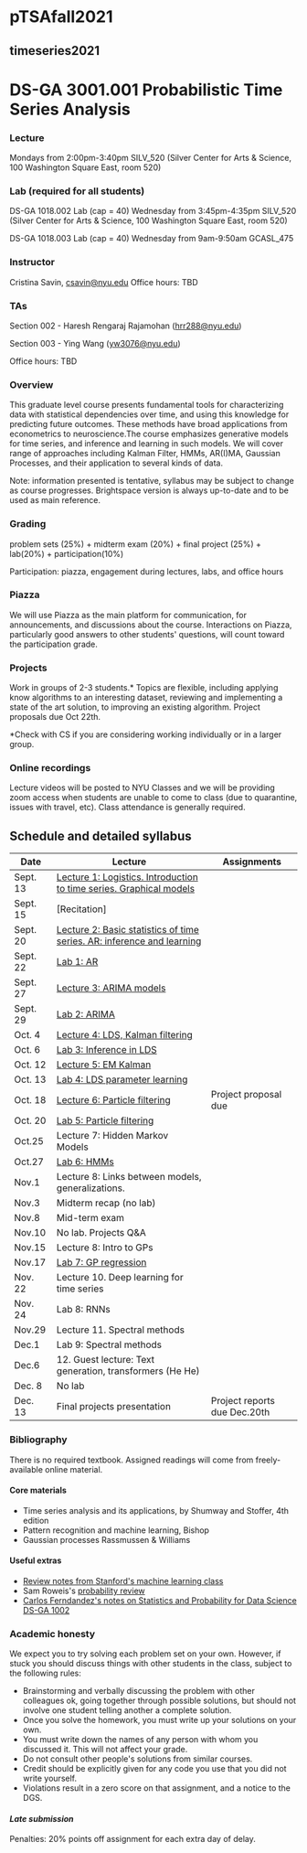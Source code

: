 
# pTSAfall2021
##  timeseries2021
#  DS-GA 3001.001 Probabilistic Time Series Analysis

### Lecture 
Mondays from 2:00pm-3:40pm
SILV_520 (Silver Center for Arts & Science, 100 Washington Square East, room 520)

### Lab (required for all students)
DS-GA 1018.002 Lab (cap = 40) 
Wednesday from 3:45pm-4:35pm
SILV_520 (Silver Center for Arts & Science, 100 Washington Square East, room 520)

DS-GA 1018.003 Lab (cap = 40) 
Wednesday from 9am-9:50am
GCASL_475

###  Instructor 
Cristina Savin, csavin@nyu.edu 
Office hours:  TBD 

### TAs
Section 002 - Haresh Rengaraj Rajamohan (hrr288@nyu.edu)

Section 003 - Ying Wang (yw3076@nyu.edu)

Office hours: TBD 

### Overview
This graduate level course presents fundamental tools for characterizing data with statistical dependencies over time, and using this knowledge for predicting future outcomes. These methods have broad applications from econometrics to neuroscience.The course emphasizes generative models for time series, and inference and learning in such models. We will cover range of approaches including Kalman Filter, HMMs, AR(I)MA, Gaussian Processes,  and their application to several kinds of data.

Note: information presented is tentative, syllabus may be subject to change as course progresses. Brightspace version is always up-to-date and to be used as main reference.

### Grading
problem sets (25%) + midterm exam (20%) + final project (25%) + lab(20%) + participation(10%)

Participation: piazza, engagement during lectures, labs, and office hours

### Piazza 
We will use Piazza as the main platform for communication, for announcements, and discussions about the course. Interactions on Piazza, particularly good answers to other students' questions, will count toward the participation grade.

### Projects
Work in groups of 2-3 students.* Topics are flexible, including applying know algorithms to an interesting dataset, reviewing and implementing a state of the art solution, to improving an existing algorithm. Project proposals due Oct 22th. 

*Check with CS if you are considering working individually or in a larger group.

### Online recordings 
Lecture videos will be posted to NYU Classes and we will be providing zoom access when students are unable to come to class (due to quarantine, issues with travel, etc). Class attendance is generally required.

## Schedule and detailed syllabus

| Date | Lecture  | Assignments |
|------------|----------------------|----------------|
|Sept. 13| [Lecture 1: Logistics. Introduction to time series. Graphical models](./slides/lecture1.pdf)| | 
|Sept. 15| [Recitation] | | 
|Sept. 20| [Lecture 2: Basic statistics of time series. AR: inference and learning](./slides/lecture2.pdf) | |  
|Sept. 22| [Lab 1: AR](./labs/lab1) | | |
|Sept. 27| [Lecture 3: ARIMA models](./slides/lecture3.pdf) | |  
|Sept. 29| [Lab 2: ARIMA](./labs/lab2) | | |
|Oct. 4| [Lecture 4: LDS, Kalman filtering](./slides/lecture4.pdf) |  |
|Oct. 6| [Lab 3: Inference in LDS](./labs/lab3) | | 
|Oct. 12|  [Lecture 5: EM Kalman](./slides/lecture5.pdf) | | 
|Oct. 13| [Lab 4: LDS parameter learning](./labs/lab4) | | |
|Oct. 18| [Lecture 6: Particle filtering](./slides/lecture6.pdf) | Project proposal due | |
|Oct. 20| [Lab 5: Particle filtering](./labs/lab5) | | 
|Oct.25| Lecture 7: Hidden Markov Models | | 
|Oct.27| [Lab 6: HMMs](./labs/lab6) | | 
|Nov.1|  Lecture 8: Links between models, generalizations. | | 
|Nov.3| Midterm recap (no lab) | | 
|Nov.8| Mid-term exam | | 
|Nov.10| No lab. Projects Q&A | | 
|Nov.15|  Lecture 8: Intro to GPs | | 
|Nov.17|  [Lab 7: GP regression](./labs/lab7) | | 
|Nov. 22| Lecture 10. Deep learning for time series | | 
|Nov. 24| Lab 8: RNNs  | | 
|Nov.29|  Lecture 11. Spectral methods| | 
|Dec.1|   Lab 9: Spectral methods | | 
|Dec.6 |  12. Guest lecture: Text generation, transformers (He He)| | 
|Dec. 8| No lab | | 
|Dec. 13| Final projects presentation |  Project reports due Dec.20th |

### Bibliography
There is no required textbook. Assigned readings will come from freely-available online material.

#### Core materials
- Time series analysis and its applications, by Shumway and Stoffer, 4th edition
- Pattern recognition and machine learning, Bishop
- Gaussian processes Rassmussen & Williams

#### Useful extras
 - [Review notes from Stanford's machine learning class](http://cs229.stanford.edu/section/cs229-prob.pdf)
 - Sam Roweis's [probability review](http://cs.nyu.edu/%7Edsontag/courses/ml12/notes/probx.pdf)
 - [Carlos Ferndandez's notes on Statistics and Probability for Data Science DS-GA 1002](http://www.cims.nyu.edu/~cfgranda/pages/stuff/probability_stats_for_DS.pdf) 

### Academic honesty

We expect you to try solving each problem set on your own. However, if  stuck  you should discuss things with other students in the class, subject to the following rules:
  - Brainstorming and verbally discussing the problem with other colleagues ok, going together through possible solutions, but should not involve one student telling another a complete solution.
  - Once you solve the homework, you must write up your solutions on your own.
  - You must write down the names of any person with whom you discussed it. This will not affect your grade.
  - Do not consult other people's solutions from similar courses.
  - Credit should be explicitly given for any code you use that you did not write yourself.
  - Violations result in a zero score on that assignment, and a notice to the DGS.

#### *Late submission*
Penalties: 20% points off assignment for each extra day of delay.
